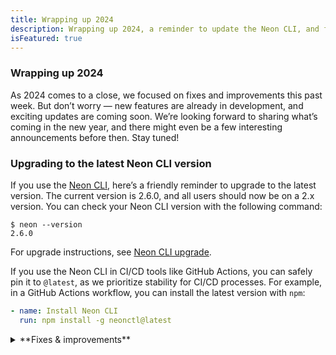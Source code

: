 ```yaml
---
title: Wrapping up 2024
description: Wrapping up 2024, a reminder to update the Neon CLI, and fixes & improvements
isFeatured: true
---
```


### Wrapping up 2024

As 2024 comes to a close, we focused on fixes and improvements this past week. But don’t worry — new features are already in development, and exciting updates are coming soon. We’re looking forward to sharing what’s coming in the new year, and there might even be a few interesting announcements before then. Stay tuned!

### Upgrading to the latest Neon CLI version

If you use the [Neon CLI](https://neon.tech/docs/reference/neon-cli), here’s a friendly reminder to upgrade to the latest version. The current version is 2.6.0, and all users should now be on a 2.x version. You can check your Neon CLI version with the following command:

```shell
$ neon --version
2.6.0
```

For upgrade instructions, see [Neon CLI upgrade](https://neon.tech/docs/reference/cli-install#upgrade).

If you use the Neon CLI in CI/CD tools like GitHub Actions, you can safely pin it to `@latest`, as we prioritize stability for CI/CD processes. For example, in a GitHub Actions workflow, you can install the latest version with `npm`:

```yaml
- name: Install Neon CLI
  run: npm install -g neonctl@latest
```

<details>

<summary>**Fixes & improvements**</summary>

- **Drizzle Studio update**

  The Drizzle Studio integration that powers the **Tables** page in the Neon Console has been updated. For the latest improvements and fixes, see the [Neon Drizzle Studio Integration Changelog](https://github.com/neondatabase/neon-drizzle-studio-changelog/blob/main/CHANGELOG.md).

- **Console updates**

  - Added a link to the Neon API Reference in the information resources menu of the console.
  - The Support ticket modal now supports file attachments in the Neon Console. Attachments must not exceed 5 MB.
  - You can now sort columns in the branches table on the **Branches** page.
  - The organization account project page now includes an **Integrations** column in the projects table for viewing and adding integrations.

- **Neon Authorize**

  It just keeps getting better. Drizzle ORM introduced a new with `db.$withAuth` method, offering a more convenient way to include user JWTs in queries to Neon.

  ```javascript
  return db
    .$withAuth(authToken)
    .select()
    .from(schema.todos)
    .where(eq(schema.todos.userId, sql`auth.user_id()`))
    .orderBy(asc(schema.todos.insertedAt));
  ```

  Find more examples in our [Neon Authorize tutorial](https://neon.tech/docs/guides/neon-authorize-tutorial).

- **Vercel Native Integration**

  - Users of the native Neon integration in Vercel can now view the **Archive storage** metric on the **Usage** page under the **Storage** tab in the Vercel Dashboard. For more details about archive storage in Neon, see [Branch archiving](/docs/guides/branch-archiving).
  - Neon's [IP Allow](/docs/introduction/ip-allow) feature is now available for Vercel-managed organizations. This feature is supported on Neon Scale and Business plans.

- **Azure Integration**

  Support is now available for transferring projects from Neon personal accounts to Azure-created Neon organizations. Project transfers are only supported for Neon projects created in an Azure region. For more details, see [Transfer Neon projects to an Azure-created Neon organization](/docs/introduction/billing-azure-marketplace#transfer-existing-neon-projects-to-an-azure-created-neon-organization).

- **Neon API**

  We added `204` response definitions to `DELETE` endpoints for scenarios where a branch, database, role, or endpoint does not exist or has already been deleted. A 204 response code indicates a successful operation that does not return content.

- **Fixes**

  - Fixed an issue in the console where an error toast was not displayed when offline or when the server was unreachable. A `Network error` is now returned in such cases.
  - Corrected a usability issue where the **Project Creation** modal defaulted to an error state, requiring users to adjust autoscaling settings before creating a project.
  - Resolved an issue where users encountered a confusing error message when attempting to link a Microsoft account already logged in with the same email.
  - Fixed a drag-to-zoom failure on **Monitoring** page graphs that occurred when dragging from left to right and releasing the cursor outside of the graph area.
  - Fixed an issue preventing the addition of a read-write compute to a branch if another branch in the project had a read-write compute.
  - Addressed a `Something went wrong` error in the console related to the loading of an organization account.
  - Fixed an issue that prevented **Ctrl+C** query cancellation requests for connections using [passwordless authentication](/docs/connect/passwordless-connect).

</details>
